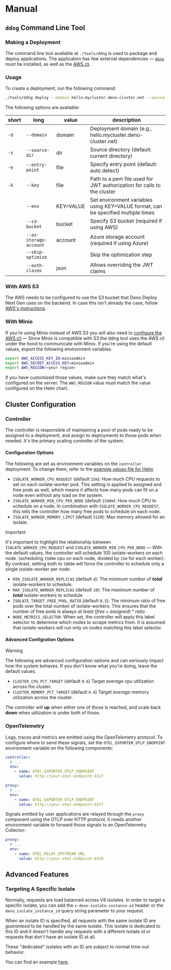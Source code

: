 # Manual

## `ddng` Command Line Tool

### Making a Deployment

The command line tool available at `./tools/ddng` is used to package and deploy
applications. The application has few external dependencies — [`deno`][deno]
must be installed, as well as the [AWS cli][aws].

### Usage

To create a deployment, run the following command:

```bash
./tools/ddng deploy --domain hello.mycluster.deno-cluster.net --source-dir /path/to/source/dir --s3-bucket s3://my-code-bucket
```

The following options are available:

| short | long                   | value       | description                                                                       |
| ----- | ---------------------- | ----------- | --------------------------------------------------------------------------------- |
| `-d`  | `--domain`             | domain      | Deployment domain (e.g., hello.mycluster.deno-cluster.net)                        |
| `-s`  | `--source-dir`         | dir         | Source directory (default: current directory)                                     |
| `-e`  | `--entry-point`        | file        | Specify entry point (default: auto detect)                                        |
| `-k`  | `--key`                | file        | Path to a pem file used for JWT authorization for calls to the cluster            |
|       | `--env`                | KEY=VALUE   | Set environment variables using KEY=VALUE format, can be specified multiple times |
|       | `--s3-bucket`          | bucket      | Specify S3 bucket (required if using AWS)                                         |
|       | `--az-storage-account` | account     | Azure storage account (required if using Azure)                                   |
|       | `--skip-optimize`      |             | Skip the optimization step                                                        |
|       | `--auth-claims`        | json        | Allows overriding the JWT claims                                                  |

### With AWS S3

The AWS needs to be configured to use the S3 bucket that Deno Deploy Next Gen
uses on the backend. In case this isn't already the case, follow [AWS's
instructions][aws-configure].

### With Minio

If you're using Minio instead of AWS S3 you will also need to [configure the AWS
cli][aws-configure] — Since Minio is compatible with S3 the ddng tool uses the
AWS cli under the hood to communicate with Minio. If you're using the default
values, export the following environment variables.

```bash
export AWS_ACCESS_KEY_ID=minioadmin
export AWS_SECRET_ACCESS_KEY=minioadmin
export AWS_REGION=<your region>
```

If you have customized those values, make sure they match what's configured on
the server. The `AWS_REGION` value must match the value configured on the Helm
chart.

## Cluster Configuration

### Controller

The controller is responsible of maintaining a pool of pods ready to be assigned
to a deployment, and assign to deployments to those pods when needed. It's the
primary scaling controller of the system.

#### Configuration Options

The following are set as environment variables on the `controller` deployment.
To change them, refer to the [example values file for Helm][example-values]

* `ISOLATE_WORKER_CPU_REQUEST` (default `15m`): How much CPU requests to set on
  each isolate-worker pod. This setting is applied to assigned and free pods as
  well, which means it affects how many pods can fit on a node even without any
  load on the system.
* `ISOLATE_WORKER_MIN_CPU_PER_NODE` (default `1500m`): How much CPU to schedule
  on a node. In combination with `ISOLATE_WORKER_CPU_REQUEST`, this tells the
  controller how many free pods to schedule on each node.
* `ISOLATE_WORKER_MEMORY_LIMIT` (default `512M`): Max memory allowed for an isolate.

> [!IMPORTANT]
> It's important to highlight the relationship between
> `ISOLATE_WORKER_CPU_REQUEST` and `ISOLATE_WORKER_MIN_CPU_PER_NODE` — With the
> default values, the controller will schedule 100 isolate-workers on each node.
> (scheduling `1500m` cpu on each node, divided by `15m` for each worker). By
> contrast, setting both to `1000m` will force the controller to schedule only
> a single isolate-worker per node.

* `MIN_ISOLATE_WORKER_REPLICAS` (default `4`): The minimum number of ***total***
  isolate-workers to schedule.
* `MAX_ISOLATE_WORKER_REPLICAS` (default `10`): The maximum number of ***total***
  isolate-workers to schedule
* `ISOLATE_TARGET_FREE_POOL_RATIO` (default `0.5`): The minimum ratio of free
  pods over the total number of isolate-workers. This ensures that the number of
  free pods is always _at least_ $(free+assigned)*ratio$.
* `NODE_METRICS_SELECTOR`: When set, the controller will apply this label
  selector to determine which nodes to scrape metrics from. It is assumed that
  isolate-workers will run only on nodes matching this label selector.

#### Advanced Configration Options

> [!WARNING]
> The following are advanced configuration options and can seriously impact how
> the system behaves. If you don't know what you're doing, leave the default
> values.

* `CLUSTER_CPU_PCT_TARGET` (default `0.6`) Target _average_ cpu utilization
  across the cluster.
* `CLUSTER_MEMORY_PCT_TARGET` (default `0.6`) Target _average_ memory
  utilization across the cluster.

The controller will **up** when either one of those is reached, and scale back
**down** when utilization is under both of those.

### OpenTelemetry

Logs, traces and metrics are emitted using the OpenTelemetry protocol. To
configure where to send these signals, set the `OTEL_EXPORTER_OTLP_ENDPOINT`
environment variable on the following components:

```yaml
controller:
  # ...
  env:
    - name: OTEL_EXPORTER_OTLP_ENDPOINT
      value: http://your-otel-endpoint:4317

proxy:
  # ...
  env:
    - name: OTEL_EXPORTER_OTLP_ENDPOINT
      value: http://your-otel-endpoint:4317
```

Signals emitted by user applications are relayed through the `proxy` component
using the OTLP over HTTP protocol, it needs another environment variable to
forward those signals to an OpenTelemetry Collector:

```yaml
proxy:
  # ...
  env:
    - name: OTEL_RELAY_UPSTREAM_URL
      value: http://your-otel-endpoint:4318
```

## Advanced Features

### Targeting A Specific Isolate

Normally, requests are load balanced across V8 isolates. In order to target a
specific isolate, you can add the `x-deno-isolate-instance-id` header or the
`deno_isolate_instance_id` query string parameter to your request.

When an isolate ID is specified, all requests with the same isolate ID are
_guaranteed_ to be handled by the same isolate. This isolate is dedicated to
this ID and it doesn't handle any requests with a different isolate id or
requests that don't have an isolate ID at all.

These "dedicated" isolates with an ID are subject to normal time-out behavior.

You can find an example [here][instance-id].

[deno]: https://deno.com
[aws]: https://docs.aws.amazon.com/cli/latest/userguide/getting-started-install.html
[aws-configure]: https://docs.aws.amazon.com/cli/v1/userguide/cli-chap-configure.html
[instance-id]: ./examples/instance-id/README.md
[example-values]: ./helm/deno-cluster/example.values.yaml
